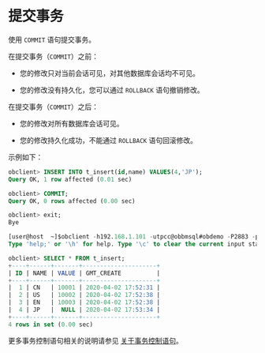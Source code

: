 提交事务 
=========================

使用 `COMMIT` 语句提交事务。

在提交事务（`COMMIT`）之前：

* 您的修改只对当前会话可见，对其他数据库会话均不可见。

  

* 您的修改没有持久化，您可以通过 `ROLLBACK` 语句撤销修改。

  




在提交事务（`COMMIT`）之后：

* 您的修改对所有数据库会话可见。

  

* 您的修改持久化成功，不能通过 `ROLLBACK` 语句回滚修改。

  




示例如下：

```sql
obclient> INSERT INTO t_insert(id,name) VALUES(4,'JP');
Query OK, 1 row affected (0.01 sec)

obclient> COMMIT;
Query OK, 0 rows affected (0.00 sec)

obclient> exit;
Bye

[user@host  ~]$obclient -h192.168.1.101 -utpcc@obbmsql#obdemo -P2883 -p123456  TPCC
Type 'help;' or '\h' for help. Type '\c' to clear the current input statement.

obclient> SELECT * FROM t_insert;
+----+------+-------+---------------------+
| ID | NAME | VALUE | GMT_CREATE          |
+----+------+-------+---------------------+
|  1 | CN   | 10001 | 2020-04-02 17:52:31 |
|  2 | US   | 10002 | 2020-04-02 17:52:38 |
|  3 | EN   | 10003 | 2020-04-02 17:52:38 |
|  4 | JP   |  NULL | 2020-04-02 17:53:34 |
+----+------+-------+---------------------+
4 rows in set (0.00 sec)
```



更多事务控制语句相关的说明请参见 [关于事务控制语句](/docs-cn/7.developer-guide-1/3.about-dml-statements-and-transactions/2.about-transactional-control-statements/)。
